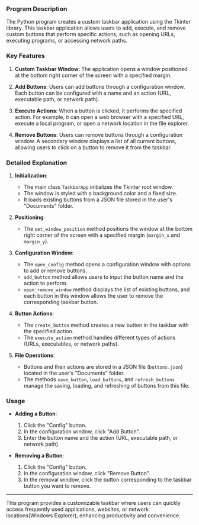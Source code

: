 ### Program Description

The Python program creates a custom taskbar application using the Tkinter library. This taskbar application allows users to add, execute, and remove custom buttons that perform specific actions, such as opening URLs, executing programs, or accessing network paths.

### Key Features

1. **Custom Taskbar Window**: The application opens a window positioned at the bottom right corner of the screen with a specified margin.

2. **Add Buttons**: Users can add buttons through a configuration window. Each button can be configured with a name and an action (URL, executable path, or network path).

3. **Execute Actions**: When a button is clicked, it performs the specified action. For example, it can open a web browser with a specified URL, execute a local program, or open a network location in the file explorer.

4. **Remove Buttons**: Users can remove buttons through a configuration window. A secondary window displays a list of all current buttons, allowing users to click on a button to remove it from the taskbar.

### Detailed Explanation

1. **Initialization**:
   - The main class `TaskbarApp` initializes the Tkinter root window.
   - The window is styled with a background color and a fixed size.
   - It loads existing buttons from a JSON file stored in the user's "Documents" folder.

2. **Positioning**:
   - The `set_window_position` method positions the window at the bottom right corner of the screen with a specified margin (`margin_x` and `margin_y`).

3. **Configuration Window**:
   - The `open_config` method opens a configuration window with options to add or remove buttons.
   - `add_button` method allows users to input the button name and the action to perform.
   - `open_remove_window` method displays the list of existing buttons, and each button in this window allows the user to remove the corresponding taskbar button.

4. **Button Actions**:
   - The `create_button` method creates a new button in the taskbar with the specified action.
   - The `execute_action` method handles different types of actions (URLs, executables, or network paths).

5. **File Operations**:
   - Buttons and their actions are stored in a JSON file (`buttons.json`) located in the user's "Documents" folder.
   - The methods `save_button`, `load_buttons`, and `refresh_buttons` manage the saving, loading, and refreshing of buttons from this file.

### Usage

- **Adding a Button**:
  1. Click the "Config" button.
  2. In the configuration window, click "Add Button".
  3. Enter the button name and the action (URL, executable path, or network path).

- **Removing a Button**:
  1. Click the "Config" button.
  2. In the configuration window, click "Remove Button".
  3. In the removal window, click the button corresponding to the taskbar button you want to remove.

---

This program provides a customizable taskbar where users can quickly access frequently used applications, websites, or network locations(Windows Explorer), enhancing productivity and convenience.
